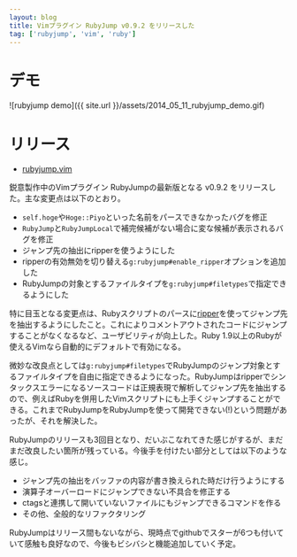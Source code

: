 ```yaml
---
layout: blog
title: Vimプラグイン RubyJump v0.9.2 をリリースした
tag: ['rubyjump', 'vim', 'ruby']
---
```




# デモ

![rubyjump demo]({{ site.url }}/assets/2014_05_11_rubyjump_demo.gif)

# リリース

- [rubyjump.vim](https://github.com/xmisao/rubyjump.vim)

鋭意製作中のVimプラグイン RubyJumpの最新版となる v0.9.2 をリリースした。主な変更点は以下のとおり。

- `self.hoge`や`Hoge::Piyo`といった名前をパースできなかったバグを修正
- `RubyJump`と`RubyJumpLocal`で補完候補がない場合に変な候補が表示されるバグを修正
- ジャンプ先の抽出にripperを使うようにした
- ripperの有効無効を切り替える`g:rubyjump#enable_ripper`オプションを追加した
- RubyJumpの対象とするファイルタイプを`g:rubyjump#filetypes`で指定できるようにした

特に目玉となる変更点は、Rubyスクリプトのパースに[ripper](/2014/05/12/ruby-ripper.html)を使ってジャンプ先を抽出するようにしたこと。これによりコメントアウトされたコードにジャンプすることがなくなるなど、ユーザビリティが向上した。Ruby 1.9以上のRubyが使えるVimなら自動的にデフォルトで有効になる。

微妙な改良点としては`g:rubyjump#filetypes`でRubyJumpのジャンプ対象とするファイルタイプを自由に指定できるようになった。RubyJumpはripperでシンタックスエラーになるソースコードは正規表現で解析してジャンプ先を抽出するので、例えばRubyを併用したVimスクリプトにも上手くジャンプすることができる。これまでRubyJumpをRubyJumpを使って開発できない(!)という問題があったが、それを解決した。

RubyJumpのリリースも3回目となり、だいぶこなれてきた感じがするが、まだまだ改良したい箇所が残っている。今後手を付けたい部分としては以下のような感じ。

- ジャンプ先の抽出をバッファの内容が書き換えられた時だけ行うようにする
- 演算子オーバーロードにジャンプできない不具合を修正する
- ctagsと連携して開いていないファイルにもジャンプできるコマンドを作る
- その他、全般的なリファクタリング

RubyJumpはリリース間もないながら、現時点でgithubでスターが6つも付いていて感触も良好なので、今後もビシバシと機能追加していく予定。
